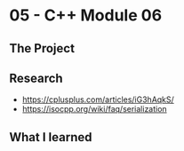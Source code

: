 # 05 - C++ Module 06
## The Project

## Research 
- https://cplusplus.com/articles/iG3hAqkS/
- https://isocpp.org/wiki/faq/serialization

## What I learned
